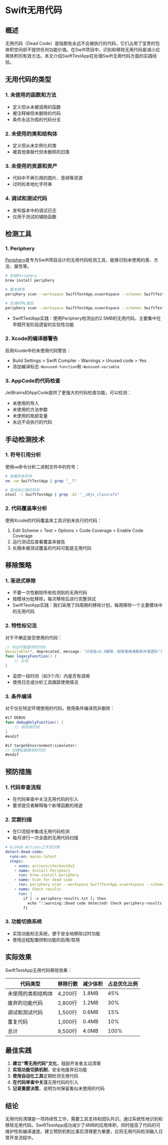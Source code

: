 # Swift无用代码

## 概述

无用代码（Dead Code）是指那些永远不会被执行的代码，它们占用了宝贵的包体积空间却不提供任何功能价值。在Swift项目中，识别和移除无用代码是减小应用体积的有效方法。本文介绍SwiftTestApp在处理Swift无用代码方面的实践经验。

## 无用代码的类型

### 1. 未使用的函数和方法

- 定义但从未被调用的函数
- 被注释掉但未删除的代码
- 条件永远为假的代码分支

### 2. 未使用的类和结构体

- 定义但从未实例化的类
- 被其他类替代但未删除的旧类

### 3. 未使用的资源和资产

- 代码中不再引用的图片、音频等资源
- 过时的本地化字符串

### 4. 调试和测试代码

- 发布版本中的调试日志
- 仅用于测试的辅助函数

## 检测工具

### 1. Periphery

[Periphery](https://github.com/peripheryapp/periphery)是专为Swift项目设计的无用代码检测工具，能够识别未使用的类、方法、属性等。

```bash
# 安装Periphery
brew install periphery

# 基本使用
periphery scan --workspace SwiftTestApp.xcworkspace --schemes SwiftTestApp

# 生成HTML报告
periphery scan --workspace SwiftTestApp.xcworkspace --schemes SwiftTestApp --format html --output deadcode-report.html
```

- SwiftTestApp实践：使用Periphery检测出约2.5MB的无用代码，主要集中在早期开发阶段遗留的实验性功能

### 2. Xcode的编译器警告

启用Xcode中的未使用代码警告：

- Build Settings > Swift Compiler - Warnings > Unused code > Yes
- 添加编译标志`-Wunused-function`和`-Wunused-variable`

### 3. AppCode的代码检查

JetBrains的AppCode提供了更强大的代码检查功能，可以检测：

- 未使用的导入
- 未使用的方法参数
- 未使用的局部变量
- 永远不会执行的代码

## 手动检测技术

### 1. 符号引用分析

使用`nm`命令分析二进制文件中的符号：

```bash
# 查看所有符号
nm -nm SwiftTestApp | grep "__T"

# 查找未引用的符号
otool -l SwiftTestApp | grep -A2 "__objc_classrefs"
```

### 2. 代码覆盖率分析

使用Xcode的代码覆盖率工具识别未执行的代码：

1. Edit Scheme > Test > Options > Code Coverage > Enable Code Coverage
2. 运行测试后查看覆盖率报告
3. 长期未被测试覆盖的代码可能是无用代码

## 移除策略

### 1. 渐进式移除

- 不要一次性删除所有检测到的无用代码
- 按模块分批移除，每次移除后进行完整测试
- SwiftTestApp实践：我们采用了四周期的移除计划，每周移除一个主要模块中的无用代码

### 2. 特性标记法

对于不确定是否使用的代码：

```swift
// 标记可能废弃的代码
@available(*, deprecated, message: "计划在v2.5移除，如有使用请联系开发团队")
func legacyFunction() {
    // 实现
}
```

- 监控一段时间（如3个月）内是否有调用
- 使用日志或分析工具跟踪使用情况

### 3. 条件编译

对于仅在特定环境使用的代码，使用条件编译而非删除：

```swift
#if DEBUG
func debugOnlyFunction() {
    // 调试用代码
}
#endif

#if targetEnvironment(simulator)
// 仅模拟器使用的代码
#endif
```

## 预防措施

### 1. 代码审查流程

- 在代码审查中关注无用代码的引入
- 要求提交者解释每个新增函数的用途

### 2. 定期扫描

- 在CI流程中集成无用代码检测
- 每月进行一次全面的无用代码扫描

```yaml
# GitHub Actions工作流示例
detect-dead-code:
  runs-on: macos-latest
  steps:
    - uses: actions/checkout@v2
    - name: Install Periphery
      run: brew install periphery
    - name: Scan for dead code
      run: periphery scan --workspace SwiftTestApp.xcworkspace --schemes SwiftTestApp --format xcode
    - name: Check results
      run: |
        if [ -s periphery-results.txt ]; then
          echo "::warning::Dead code detected! Check periphery-results.txt"
        fi
```

### 3. 功能切换系统

- 实现功能标志系统，便于安全地移除过时功能
- 使用远程配置控制功能的启用/禁用

## 实际效果

SwiftTestApp无用代码移除效果：

| 代码类型 | 移除行数 | 减少体积 | 占总优化比例 |
|---------|--------|---------|------------|
| 未使用的类和结构体 | 4,200行 | 1.8MB | 45% |
| 废弃的功能代码 | 2,800行 | 1.2MB | 30% |
| 调试和测试代码 | 1,500行 | 0.6MB | 15% |
| 重复代码 | 1,000行 | 0.4MB | 10% |
| 总计 | 9,500行 | 4.0MB | 100% |

## 最佳实践

1. **建立"零无用代码"文化**，鼓励开发者主动清理
2. **实现功能切换机制**，安全地废弃旧功能
3. **使用自动化工具**定期检测无用代码
4. **在代码审查中关注**无用代码的引入
5. **记录重要决策**，说明为何保留看似未使用的代码

## 结论

无用代码清理是一项持续性工作，需要工具支持和团队共识。通过系统性地识别和移除无用代码，SwiftTestApp成功减少了4MB的应用体积，同时提高了代码的可维护性和编译速度。建立预防机制比事后清理更为重要，应将无用代码检测融入日常开发流程中。